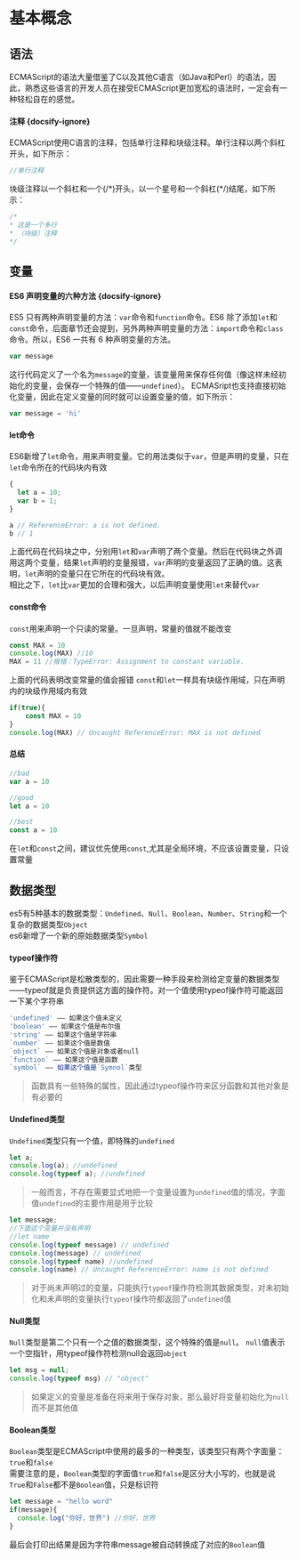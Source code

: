 # 基本概念

## 语法
ECMAScript的语法大量借鉴了C以及其他C语言（如Java和Perl）的语法，因此，熟悉这些语言的开发人员在接受ECMAScript更加宽松的语法时，一定会有一种轻松自在的感觉。
#### 注释 {docsify-ignore}
ECMAScript使用C语言的注释，包括单行注释和块级注释。单行注释以两个斜杠开头，如下所示：
```js
//单行注释
``` 
块级注释以一个斜杠和一个(/\*)开头，以一个星号和一个斜杠(\*/)结尾，如下所示：
```js
/*
* 这是一个多行
* （块级）注释
*/
```
## 变量
#### ES6 声明变量的六种方法 {docsify-ignore}
ES5 只有两种声明变量的方法：`var`命令和`function`命令。ES6 除了添加`let`和`const`命令，后面章节还会提到，另外两种声明变量的方法：`import`命令和`class`命令。所以，ES6 一共有 6 种声明变量的方法。
```js
var message
```
这行代码定义了一个名为`message`的变量，该变量用来保存任何值（像这样未经初始化的变量，会保存一个特殊的值——`undefined`）。
ECMASript也支持直接初始化变量，因此在定义变量的同时就可以设置变量的值，如下所示：
```js
var message = 'hi'
```
#### let命令
ES6新增了`let`命令，用来声明变量。它的用法类似于`var`，但是声明的变量，只在`let`命令所在的代码块内有效
```js
{
  let a = 10;
  var b = 1;
}

a // ReferenceError: a is not defined.
b // 1
```
上面代码在代码块之中，分别用`let`和`var`声明了两个变量。然后在代码块之外调用这两个变量，结果`let`声明的变量报错，`var`声明的变量返回了正确的值。这表明，`let`声明的变量只在它所在的代码块有效。  
相比之下，`let`比`var`更加的合理和强大，以后声明变量使用`let`来替代`var`

#### const命令
`const`用来声明一个只读的常量。一旦声明，常量的值就不能改变
```js
const MAX = 10
console.log(MAX) //10
MAX = 11 //报错：TypeError: Assignment to constant variable.
```
上面的代码表明改变常量的值会报错
`const`和`let`一样具有块级作用域，只在声明内的块级作用域内有效
```js
if(true){
    const MAX = 10
}
console.log(MAX) // Uncaught ReferenceError: MAX is not defined
```
#### 总结
```js
//bad
var a = 10

//good
let a = 10

//best
const a = 10
```
在`let`和`const`之间，建议优先使用`const`,尤其是全局环境，不应该设置变量，只设置常量
## 数据类型
es5有5种基本的数据类型：`Undefined`、`Null`、`Boolean`、`Number`、`String`和一个复杂的数据类型`Object`  
es6新增了一个新的原始数据类型`Symbol`
#### typeof操作符
鉴于ECMAScript是松散类型的，因此需要一种手段来检测给定变量的数据类型——typeof就是负责提供这方面的操作符。对一个值使用typeof操作符可能返回一下某个字符串
```js
'undefined' —— 如果这个值未定义
'boolean' —— 如果这个值是布尔值
'string' —— 如果这个值是字符串
`number` —— 如果这个值是数值
`object` —— 如果这个值是对象或者null
`function` —— 如果这个值是函数
`symbol` —— 如果这个值是`Symnol`类型
```
> 函数具有一些特殊的属性，因此通过typeof操作符来区分函数和其他对象是有必要的
#### Undefined类型
`Undefined`类型只有一个值，即特殊的`undefined`
```js
let a;
console.log(a); //undefined
console.log(typeof a); //undefined
```
>一般而言，不存在需要显式地把一个变量设置为`undefined`值的情况，字面值`undefined`的主要作用是用于比较  

```js
let message;
//下面这个变量并没有声明
//let name
console.log(typeof message) // undefined
console.log(message) // undefined
console.log(typeof name) //undefined
console.log(name) // Uncaught ReferenceError: name is not defined
```
>对于尚未声明过的变量，只能执行`typeof`操作符检测其数据类型，对未初始化和未声明的变量执行`typeof`操作符都返回了`undefined`值
#### Null类型
`Null`类型是第二个只有一个之值的数据类型，这个特殊的值是`null`。
`null`值表示一个空指针，用typeof操作符检测null会返回`object`
```js
let msg = null;
console.log(typeof msg) // "object"
```
>如果定义的变量是准备在将来用于保存对象，那么最好将变量初始化为`null`而不是其他值
#### Boolean类型
`Boolean`类型是ECMAScript中使用的最多的一种类型，该类型只有两个字面量：`true`和`false`  
需要注意的是，`Boolean`类型的字面值`true`和`false`是区分大小写的，也就是说`True`和`False`都不是`Boolean`值，只是标识符
```js
let message = "hello word"
if(message){
  console.log("你好，世界") //你好，世界
}
```
最后会打印出结果是因为字符串message被自动转换成了对应的`Boolean`值










